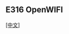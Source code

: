 ## E316 OpenWIFI
[[中文]](../../../cn/device_and_usage_manual/ANTSDR_E_Series_Module/ANTSDR_E316_Reference_Manual/AntsdrE316_openwifi_cn.html)

